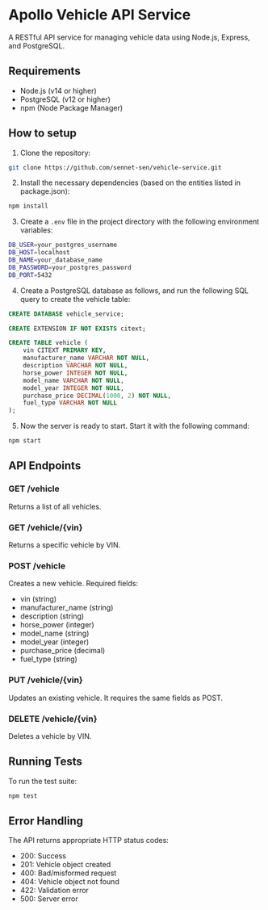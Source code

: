 # Apollo Vehicle API Service

A RESTful API service for managing vehicle data using Node.js, Express, and PostgreSQL.

## Requirements

- Node.js (v14 or higher)
- PostgreSQL (v12 or higher)
- npm (Node Package Manager)

## How to setup

1. Clone the repository:
```bash
git clone https://github.com/sennet-sen/vehicle-service.git
```

2. Install the necessary dependencies (based on the entities listed in package.json):
```bash
npm install
```
3. Create a `.env` file in the project directory with the following environment variables:
```bash
DB_USER=your_postgres_username
DB_HOST=localhost
DB_NAME=your_database_name
DB_PASSWORD=your_postgres_password
DB_PORT=5432
```

4. Create a PostgreSQL database as follows, and run the following SQL query to create the vehicle table:
```sql
CREATE DATABASE vehicle_service;

CREATE EXTENSION IF NOT EXISTS citext;

CREATE TABLE vehicle (
    vin CITEXT PRIMARY KEY,
    manufacturer_name VARCHAR NOT NULL,
    description VARCHAR NOT NULL,
    horse_power INTEGER NOT NULL,
    model_name VARCHAR NOT NULL,
    model_year INTEGER NOT NULL,
    purchase_price DECIMAL(1000, 2) NOT NULL,
    fuel_type VARCHAR NOT NULL
);
```

5. Now the server is ready to start. Start it with the following command:
```bash
npm start
```

## API Endpoints

### GET /vehicle
Returns a list of all vehicles.

### GET /vehicle/{vin}
Returns a specific vehicle by VIN.

### POST /vehicle
Creates a new vehicle. Required fields:
- vin (string)
- manufacturer_name (string)
- description (string)
- horse_power (integer)
- model_name (string)
- model_year (integer)
- purchase_price (decimal)
- fuel_type (string)

### PUT /vehicle/{vin}
Updates an existing vehicle. It requires the same fields as POST.

### DELETE /vehicle/{vin}
Deletes a vehicle by VIN.

## Running Tests

To run the test suite:
```bash
npm test
```

## Error Handling

The API returns appropriate HTTP status codes:
- 200: Success
- 201: Vehicle object created
- 400: Bad/misformed request
- 404: Vehicle object not found
- 422: Validation error
- 500: Server error
